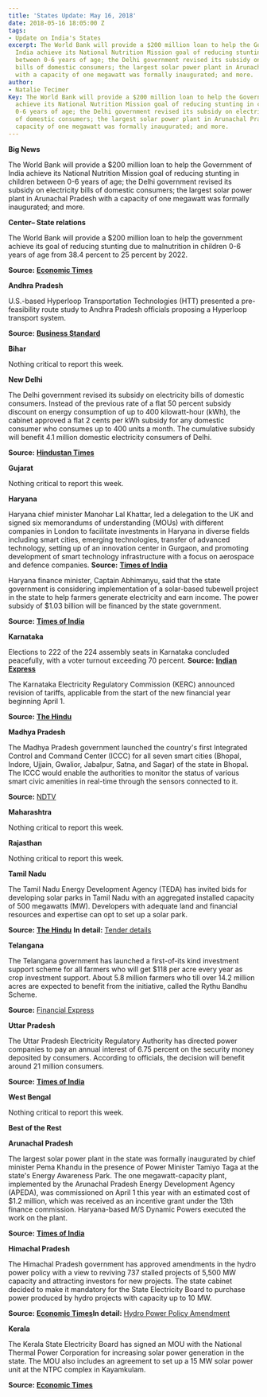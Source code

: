 ```yaml
---
title: 'States Update: May 16, 2018'
date: 2018-05-16 18:05:00 Z
tags:
- Update on India's States
excerpt: The World Bank will provide a $200 million loan to help the Government of
  India achieve its National Nutrition Mission goal of reducing stunting in children
  between 0-6 years of age; the Delhi government revised its subsidy on electricity
  bills of domestic consumers; the largest solar power plant in Arunachal Pradesh
  with a capacity of one megawatt was formally inaugurated; and more.
author:
- Natalie Tecimer
Key: The World Bank will provide a $200 million loan to help the Government of India
  achieve its National Nutrition Mission goal of reducing stunting in children between
  0-6 years of age; the Delhi government revised its subsidy on electricity bills
  of domestic consumers; the largest solar power plant in Arunachal Pradesh with a
  capacity of one megawatt was formally inaugurated; and more.
---
```


**Big News**

The World Bank will provide a $200 million loan to help the Government of India achieve its National Nutrition Mission goal of reducing stunting in children between 0-6 years of age; the Delhi government revised its subsidy on electricity bills of domestic consumers; the largest solar power plant in Arunachal Pradesh with a capacity of one megawatt was formally inaugurated; and more.

**Center– State relations**

The World Bank will provide a $200 million loan to help the government achieve its goal of reducing stunting due to malnutrition in children 0-6 years of age from 38.4 percent to 25 percent by 2022.

**Source:** [**Economic Times**](https://economictimes.indiatimes.com/news/economy/finance/india-world-bank-sign-usd-200-million-loan-deal-for-national-nutrition-mission/articleshow/64069271.cms)

**Andhra Pradesh**

U.S.-based Hyperloop Transportation Technologies (HTT) presented a pre-feasibility route study to Andhra Pradesh officials proposing a Hyperloop transport system.

**Source:** [**Business Standard**](http://www.business-standard.com/article/economy-policy/hyperloop-technologies-proposes-700-800-km-project-for-ap-in-three-phases-118050700628_1.html)

**Bihar**

Nothing critical to report this week.

**New Delhi**

The Delhi government revised its subsidy on electricity bills of domestic consumers.  Instead of the previous rate of a flat 50 percent subsidy discount on energy consumption of up to 400 kilowatt-hour (kWh), the cabinet approved a flat 2 cents per kWh subsidy for any domestic consumer who consumes up to 400 units a month. The cumulative subsidy will benefit 4.1 million domestic electricity consumers of Delhi.

**Source:** [**Hindustan Times**](https://www.hindustantimes.com/delhi-news/delhi-government-revises-power-users-to-get-rs-100-rebate/story-U9vF2u3n8iOsH4TeuJhQXI.html)

**Gujarat**

Nothing critical to report this week.

**Haryana**

Haryana chief minister Manohar Lal Khattar, led a delegation to the UK and signed six memorandums of understanding (MOUs) with different companies in London to facilitate investments in Haryana in diverse fields including smart cities, emerging technologies, transfer of advanced technology, setting up of an innovation center in Gurgaon, and promoting development of smart technology infrastructure with a focus on aerospace and defence companies. **Source:** [**Times of India**](https://timesofindia.indiatimes.com/city/chandigarh/haryana-cm-signs-6-mous-with-uk-firms/articleshow/64142178.cms)

Haryana finance minister, Captain Abhimanyu, said that the state government is considering implementation of a solar-based tubewell project in the state to help farmers generate electricity and earn income.  The power subsidy of $1.03 billion will be financed by the state government.

**Source:** [**Times of India**](https://timesofindia.indiatimes.com/city/chandigarh/haryana-to-introduce-solar-based-tubewell-scheme-for-farmers/articleshow/64032779.cms)

**Karnataka**

Elections to 222 of the 224 assembly seats in Karnataka concluded peacefully, with a voter turnout exceeding 70 percent. **Source:** [**Indian Express**](http://indianexpress.com/elections/karnataka-assembly-election-2018-70-polls-big-turnouts-in-cong-jds-battlegrounds-5174625/)

The Karnataka Electricity Regulatory Commission (KERC) announced revision of tariffs, applicable from the start of the new financial year beginning April 1.

**Source:** [**The Hindu**](http://www.thehindu.com/news/national/karnataka/electricity-tariffs-hiked-in-karnataka/article23879532.ece)

**Madhya Pradesh**

The Madhya Pradesh government launched the country&#39;s first Integrated Control and Command Center (ICCC) for all seven smart cities (Bhopal, Indore, Ujjain, Gwalior, Jabalpur, Satna, and Sagar) of the state in Bhopal. The ICCC would enable the authorities to monitor the status of various smart civic amenities in real-time through the sensors connected to it.

**Source:** [NDTV](https://www.ndtv.com/india-news/madya-pradesh-gets-indias-first-smart-cities-control-centre-1849321)

**Maharashtra**

Nothing critical to report this week.

**Rajasthan**

Nothing critical to report this week.

**Tamil Nadu**

The Tamil Nadu Energy Development Agency (TEDA) has invited bids for developing solar parks in Tamil Nadu with an aggregated installed capacity of 500 megawatts (MW).  Developers with adequate land and financial resources and expertise can opt to set up a solar park.

**Source:** [**The Hindu**](http://www.thehindu.com/todays-paper/tp-national/tp-tamilnadu/teda-invites-bids-for-solar-parks/article23843376.ece) **In detail:** [Tender details](http://teda.in/wp-content/uploads/2018/05/tender-50-MW-8.05.2018.pdf)

**Telangana**

The Telangana government has launched a first-of-its kind investment support scheme for all farmers who will get $118 per acre every year as crop investment support. About 5.8 million farmers who till over 14.2 million acres are expected to benefit from the initiative, called the Rythu Bandhu Scheme.

**Source:** [Financial Express](https://www.financialexpress.com/economy/telangana-govt-launches-rs-8000-acre-investment-support-scheme-for-farmers/1163149/)

**Uttar Pradesh**

The Uttar Pradesh Electricity Regulatory Authority has directed power companies to pay an annual interest of 6.75 percent on the security money deposited by consumers. According to officials, the decision will benefit around 21 million consumers.

**Source:** [**Times of India**](https://timesofindia.indiatimes.com/city/agra/over-2-crore-power-consumers-to-get-6-75-interest-on-security-money/articleshow/64128994.cms)

**West Bengal**

Nothing critical to report this week.

**Best of the Rest**

**Arunachal Pradesh**

The largest solar power plant in the state was formally inaugurated by chief minister Pema Khandu in the presence of Power Minister Tamiyo Taga at the state&#39;s Energy Awareness Park. The one megawatt-capacity plant, implemented by the Arunachal Pradesh Energy Development Agency (APEDA), was commissioned on April 1 this year with an estimated cost of $1.2 million, which was received as an incentive grant under the 13th finance commission. Haryana-based M/S Dynamic Powers executed the work on the plant.

**Source:** [**Times of India**](https://timesofindia.indiatimes.com/city/itanagar/arunachal-gets-its-biggest-solar-plant/articleshow/64121531.cms)

**Himachal Pradesh**

The Himachal Pradesh government has approved amendments in the hydro power policy with a view to reviving 737 stalled projects of 5,500 MW capacity and attracting investors for new projects. The state cabinet decided to make it mandatory for the State Electricity Board to purchase power produced by hydro projects with capacity up to 10 MW.

**Source:** [**Economic Times**](https://energy.economictimes.indiatimes.com/news/power/himachal-pradesh-approves-amendments-in-hydro-policy-to-promote-investment/64092306)**In detail:** [Hydro Power Policy Amendment](http://www.cogitasia.com/wp-content/uploads/2018/07/HP-Hydro-Power-Policy-Notice1.pdf)

**Kerala**

The Kerala State Electricity Board has signed an MOU with the National Thermal Power Corporation for increasing solar power generation in the state. The MOU also includes an agreement to set up a 15 MW solar power unit at the NTPC complex in Kayamkulam.

**Source:** [**Economic Times**](https://economictimes.indiatimes.com/industry/energy/power/kerala-and-ntpc-sign-mou-for-increasing-solar-power-generation/articleshow/64135109.cms)


